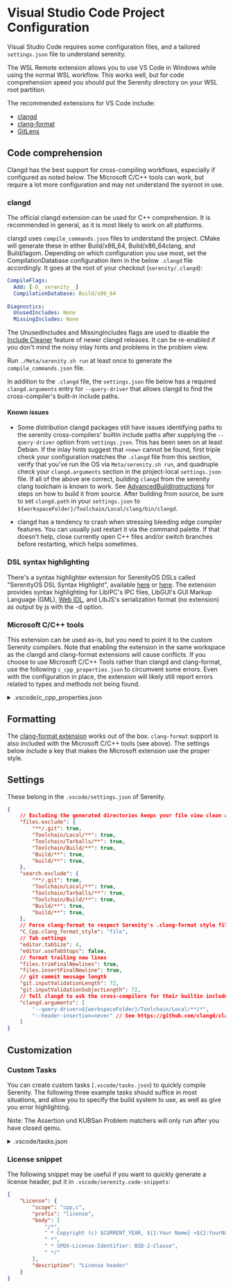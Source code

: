# Visual Studio Code Project Configuration

Visual Studio Code requires some configuration files, and a tailored ``settings.json`` file to understand serenity.

The WSL Remote extension allows you to use VS Code in Windows while using the normal WSL workflow. This works well, but for code comprehension speed you should put the Serenity directory on your WSL root partition.

The recommended extensions for VS Code include:

- [clangd](https://marketplace.visualstudio.com/items?itemName=llvm-vs-code-extensions.vscode-clangd)
- [clang-format](https://marketplace.visualstudio.com/items?itemName=xaver.clang-format)
- [GitLens](https://marketplace.visualstudio.com/items?itemName=eamodio.gitlens)

## Code comprehension

Clangd has the best support for cross-compiling workflows, especially if configured as noted below. The Microsoft C/C++ tools can work, but require a lot more configuration and may not understand the sysroot in use.

### clangd

The official clangd extension can be used for C++ comprehension. It is recommended in general, as it is most likely to work on all platforms.

clangd uses ``compile_commands.json`` files to understand the project. CMake will generate these in either Build/x86_64, Build/x86_64clang, and Build/lagom.
Depending on which configuration you use most, set the CompilationDatabase configuration item in the below ``.clangd`` file accordingly. It goes at the root of your checkout (``serenity/.clangd``):

```yaml
CompileFlags:
  Add: [-D__serenity__]
  CompilationDatabase: Build/x86_64
  
Diagnostics:
  UnusedIncludes: None
  MissingIncludes: None
```

The UnusedIncludes and MissingIncludes flags are used to disable the [Include Cleaner](https://clangd.llvm.org/design/include-cleaner) feature of newer clangd releases.
It can be re-enabled if you don't mind the noisy inlay hints and problems in the problem view.

Run ``./Meta/serenity.sh run`` at least once to generate the ``compile_commands.json`` file.

In addition to the ``.clangd`` file, the ``settings.json`` file below has a required ``clangd.arguments`` entry for ``--query-driver`` that allows clangd to find the cross-compiler's built-in include paths.

#### Known issues

- Some distribution clangd packages still have issues identifying paths to the serenity cross-compilers' builtin include paths after supplying the ``--query-driver`` option from ``settings.json``. This has been seen on at least Debian. If the inlay hints suggest that ``<new>`` cannot be found, first triple check your configuration matches the ``.clangd`` file from this section, verify that you've run the OS via ``Meta/serenity.sh run``, and quadruple check your ``clangd.arguments`` section in the project-local ``settings.json`` file. If all of the above are correct, building ``clangd`` from the serenity clang toolchain is known to work. See [AdvancedBuildInstructions](AdvancedBuildInstructions.md#serenity-aware-clang-tools) for steps on how to build it from source. After building from source, be sure to set ``clangd.path`` in your ``settings.json`` to ``${workspaceFolder}/Toolchain/Local/clang/bin/clangd``.

- clangd has a tendency to crash when stressing bleeding edge compiler features. You can usually just restart it via the command palette. If that doesn't help, close currently open C++ files and/or switch branches before restarting, which helps sometimes.

### DSL syntax highlighting

There's a syntax highlighter extension for SerenityOS DSLs called "SerenityOS DSL Syntax Highlight", available [here](https://marketplace.visualstudio.com/items?itemName=kleinesfilmroellchen.serenity-dsl-syntaxhighlight) or [here](https://open-vsx.org/extension/kleinesfilmroellchen/serenity-dsl-syntaxhighlight).
The extension provides syntax highlighting for LibIPC's IPC files, LibGUI's GUI Markup Language (GML), [Web IDL](https://webidl.spec.whatwg.org/), and LibJS's
serialization format (no extension) as output by js with the -d option.

### Microsoft C/C++ tools

This extension can be used as-is, but you need to point it to the custom Serenity compilers. Note that enabling the extension in the same workspace as the
clangd and clang-format extensions will cause conflicts. If you choose to use Microsoft C/C++ Tools rather than clangd and clang-format, use the
following ``c_cpp_properties.json`` to circumvent some errors. Even with the configuration in place, the extension will likely still report errors related to types and methods not being found.

<details>
<summary>.vscode/c_cpp_properties.json</summary>

```json
{
    "configurations": [
        {
            "name": "userland-x86_64-gcc",
            "includePath": [
                "${workspaceFolder}",
                "${workspaceFolder}/Build/x86_64/",
                "${workspaceFolder}/Build/x86_64/Userland",
                "${workspaceFolder}/Build/x86_64/Userland/Applications",
                "${workspaceFolder}/Build/x86_64/Userland/Libraries",
                "${workspaceFolder}/Build/x86_64/Userland/Services",
                "${workspaceFolder}/Build/x86_64/Root/usr/include/**",
                "${workspaceFolder}/Userland",
                "${workspaceFolder}/Userland/Libraries",
                "${workspaceFolder}/Userland/Libraries/LibC",
                "${workspaceFolder}/Userland/Services",
                "${workspaceFolder}/Toolchain/Local/x86_64/x86_64-pc-serenity/include/c++/**"
            ],
            "defines": [
                "DEBUG",
                "__serenity__"
            ],
            "compilerPath": "${workspaceFolder}/Toolchain/Local/x86_64/bin/x86_64-pc-serenity-g++",
            "cStandard": "c17",
            "cppStandard": "c++20",
            "intelliSenseMode": "linux-gcc-x86",
            "compileCommands": "Build/x86_64/compile_commands.json",
            "compilerArgs": [
                "-Wall",
                "-Wextra",
                "-Werror"
            ],
            "browse": {
                "path": [
                    "${workspaceFolder}",
                    "${workspaceFolder}/Build/x86_64/",
                    "${workspaceFolder}/Build/x86_64/Userland",
                    "${workspaceFolder}/Build/x86_64/Userland/Applications",
                    "${workspaceFolder}/Build/x86_64/Userland/Libraries",
                    "${workspaceFolder}/Build/x86_64/Userland/Services",
                    "${workspaceFolder}/Build/x86_64/Root/usr/include/**",
                    "${workspaceFolder}/Userland",
                    "${workspaceFolder}/Userland/Libraries",
                    "${workspaceFolder}/Userland/Libraries/LibC",
                    "${workspaceFolder}/Userland/Services",
                    "${workspaceFolder}/Toolchain/Local/x86_64/x86_64-pc-serenity/include/c++/**"
                ],
                "limitSymbolsToIncludedHeaders": true,
                "databaseFilename": "${workspaceFolder}/Build/x86_64/"
            }
        }
    ],
    "version": 4
}
```
</details>

## Formatting

The [clang-format extension](https://marketplace.visualstudio.com/items?itemName=xaver.clang-format) works out of the box. ``clang-format`` support is also included with the Microsoft C/C++ tools (see above). The settings below include a key that makes the Microsoft extension use the proper style.

## Settings

These belong in the `.vscode/settings.json` of Serenity.

```json
{
    // Excluding the generated directories keeps your file view clean and speeds up search.
    "files.exclude": {
        "**/.git": true,
        "Toolchain/Local/**": true,
        "Toolchain/Tarballs/**": true,
        "Toolchain/Build/**": true,
        "Build/**": true,
        "build/**": true,
    },
    "search.exclude": {
        "**/.git": true,
        "Toolchain/Local/**": true,
        "Toolchain/Tarballs/**": true,
        "Toolchain/Build/**": true,
        "Build/**": true,
        "build/**": true,
    },
    // Force clang-format to respect Serenity's .clang-format style file. This is not necessary if you're not using the Microsoft C++ extension.
    "C_Cpp.clang_format_style": "file",
    // Tab settings
    "editor.tabSize": 4,
    "editor.useTabStops": false,
    // format trailing new lines
    "files.trimFinalNewlines": true,
    "files.insertFinalNewline": true,
    // git commit message length
    "git.inputValidationLength": 72,
    "git.inputValidationSubjectLength": 72,
    // Tell clangd to ask the cross-compilers for their builtin include paths
    "clangd.arguments": [
        "--query-driver=${workspaceFolder}/Toolchain/Local/**/*",
        "--header-insertion=never" // See https://github.com/clangd/clangd/issues/1247
    ]
}
```

## Customization

### Custom Tasks

You can create custom tasks (`.vscode/tasks.json`) to quickly compile Serenity.
The following three example tasks should suffice in most situations, and allow you to specify the build system to use, as well as give you error highlighting.

Note: The Assertion und KUBSan Problem matchers will only run after you have closed qemu.

<details>
<summary>.vscode/tasks.json</summary>

```json
{
    "version": "2.0.0",
    "tasks": [
        {
            "label": "build lagom",
            "type": "shell",
            "problemMatcher": [
                {
                    "base": "$gcc",
                    "fileLocation": [
                        "relative",
                        "${workspaceFolder}/Build/lagom"
                    ]
                }
            ],
            "command": [
                "bash"
            ],
            "args": [
                "-c",
                "\"Meta/serenity.sh build lagom\""
            ],
            "presentation": {
                "echo": true,
                "reveal": "always",
                "focus": false,
                "group": "build",
                "panel": "shared",
                "showReuseMessage": true,
                "clear": true
            }
        },
        {
            "label": "build",
            "type": "shell",
            "command": "bash",
            "args": [
                "-c",
                "Meta/serenity.sh build ${input:arch} ${input:compiler}"
            ],
            "problemMatcher": [
                {
                    "base": "$gcc",
                    "fileLocation": [
                        "relative",
                        // FIXME: Clang uses ${input:arch}clang
                        "${workspaceFolder}/Build/${input:arch}"
                    ]
                },
                {
                    "source": "gcc",
                    "fileLocation": [
                        "relative",
                        // FIXME: Clang uses ${input:arch}clang
                        "${workspaceFolder}/Build/${input:arch}"
                    ],
                    "pattern": [
                        {
                            "regexp": "^([^\\s]*\\.S):(\\d*): (.*)$",
                            "file": 1,
                            "location": 2,
                            "message": 3
                        }
                    ]
                }
            ],
            "group": {
                "kind": "build",
                "isDefault": true
            }
        },
        {
            "label": "launch",
            "type": "shell",
            "command": "bash",
            "args": [
                "-c",
                "Meta/serenity.sh run ${input:arch} ${input:compiler}"
            ],
            "options": {
                "env": {
                    // Put your custom run configuration here, e.g. SERENITY_RAM_SIZE
                }
            },
            "problemMatcher": [
                {
                    "base": "$gcc",
                    "fileLocation": [
                        "relative",
                        // FIXME: Clang uses ${input:arch}clang
                        "${workspaceFolder}/Build/${input:arch}"
                    ]
                },
                {
                    "source": "gcc",
                    "fileLocation": [
                        "relative",
                        // FIXME: Clang uses ${input:arch}clang
                        "${workspaceFolder}/Build/${input:arch}"
                    ],
                    "pattern": [
                        {
                            "regexp": "^([^\\s]*\\.S):(\\d*): (.*)$",
                            "file": 1,
                            "location": 2,
                            "message": 3
                        }
                    ]
                },
                {
                    "source": "KUBSan",
                    "owner": "cpp",
                    "fileLocation": [
                        "relative",
                        "${workspaceFolder}"
                    ],
                    "pattern": [
                        {
                            "regexp": "KUBSAN: (.*)",
                            "message": 0
                        },
                        {
                            "regexp": "KUBSAN: at ../(.*), line (\\d*), column: (\\d*)",
                            "file": 1,
                            "line": 2,
                            "column": 3
                        }
                    ]
                },
                {
                    "source": "Assertion Failed",
                    "owner": "cpp",
                    "pattern": [
                        {
                            "regexp": "ASSERTION FAILED: (.*)$",
                            "message": 1
                        },
                        {
                            "regexp": "^((?:.*)\\.(h|cpp|c|S)):(\\d*)$",
                            "file": 1,
                            "location": 3
                        }
                    ],
                    "fileLocation": [
                        "relative",
                        // FIXME: Clang uses ${input:arch}clang
                        "${workspaceFolder}/Build/${input:arch}"
                    ]
                }
            ]
        }
    ],
    "inputs": [
        {
            "id": "compiler",
            "description": "Compiler to use",
            "type": "pickString",
            "default": "GNU",
            "options": [
                "GNU",
                "Clang"
            ]
        },
        {
            "id": "arch",
            "description": "Architecture to compile for",
            "type": "pickString",
            "default": "x86_64",
            "options": [
                "x86_64",
                "aarch64"
            ]
        }
    ]
}
```

</details>

### License snippet

The following snippet may be useful if you want to quickly generate a license header, put it in `.vscode/serenity.code-snippets`:
```json
{
    "License": {
        "scope": "cpp,c",
        "prefix": "license",
        "body": [
            "/*",
            " * Copyright (c) $CURRENT_YEAR, ${1:Your Name} <${2:YourName@Email.com}>.",
            " *",
            " * SPDX-License-Identifier: BSD-2-Clause",
            " */"
        ],
        "description": "License header"
    }
}
```
